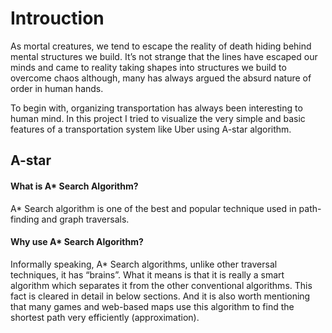 # Introuction
As mortal creatures, we tend to escape the reality of death hiding behind mental
structures we build. It’s not strange that the lines have escaped our minds and came to reality
taking shapes into structures we build to overcome chaos although, many has always argued
the absurd nature of order in human hands.

To begin with, organizing transportation has always been interesting to human mind. In this
project I tried to visualize the very simple and basic features of a transportation system like
Uber using A-star algorithm.

## A-star
#### What is A* Search Algorithm?
A* Search algorithm is one of the best and popular technique used in path-finding and graph
traversals.
#### Why use A* Search Algorithm?
Informally speaking, A* Search algorithms, unlike other traversal techniques, it has “brains”.
What it means is that it is really a smart algorithm which separates it from the other
conventional algorithms. This fact is cleared in detail in below sections.
And it is also worth mentioning that many games and web-based maps use this algorithm to
find the shortest path very efficiently (approximation).
